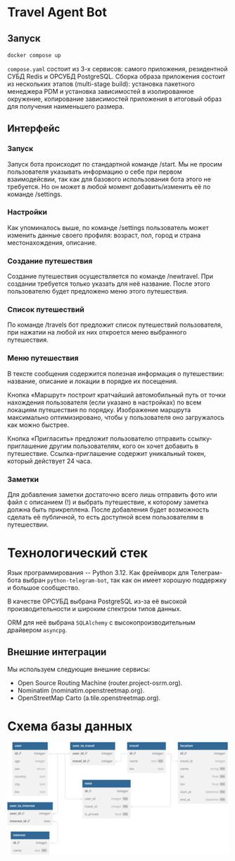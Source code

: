 # Travel Agent Bot

## Запуск

```sh
docker compose up
```

`compose.yaml` состоит из 3-х сервисов: самого приложения, резидентной
СУБД Redis и ОРСУБД PostgreSQL. Сборка образа приложения состоит из
нескольких этапов (multi-stage build): установка пакетного менеджера PDM
и установка зависимостей в изолированное окружение, копирование
зависимостей приложения в итоговый образ для получения наименьшего размера.



## Интерфейс

### Запуск

Запуск бота происходит по стандартной команде /start. Мы не просим
пользователя указывать информацию о себе при первом взаимодейсвии, так
как для базового использования бота этого не требуется. Но он может в
любой момент добавить/изменить её по команде /settings.


### Настройки

Как упоминалось выше, по команде /settings пользователь может изменить
данные своего профиля: возраст, пол, город и страна местонахождения, описание.


### Создание путешествия

Создание путешествия осуществляется по команде /newtravel. При создании
требуется только указать для неё название. После этого пользователю
будет предложено меню этого путешествия.


### Список путешествий

По команде /travels бот предложит список путешествий пользователя,
при нажатии на любой их них откроется меню выбранного путешествия.


### Меню путешествия

В тексте сообщения содержится полезная информация о путешествии:
название, описание и локации в порядке их посещения.

Кнопка «Маршрут» построит кратчайший автомобильный путь от точки нахождения
пользователя (если указано в настройках) по всем локациям путешествия по порядку.
Изображение маршрута максимально оптимизировано, чтобы у пользователя
оно загружалось как можно быстрее.

Кнопка «Пригласить» предложит пользователю отправить ссылку-приглашение
другим пользователям, кого он хочет добавить в путешествие.
Ссылка-приглашение содержит уникальный токен, который действует 24 часа.


### Заметки

Для добавления заметки достаточно всего лишь отправить фото или файл с
описанием (!) и выбрать путешествие, к которому заметка должна быть прикреплена.
После добавления будет возможность сделать её публичной, то
есть доступной всем пользователям в путешествии.



# Технологический стек

Язык программирования -- Python 3.12.
Как фреймворк для Телеграм-бота выбран `python-telegram-bot`, так как он имеет хорошую поддержку и большое сообщество.

В качестве ОРСУБД выбрана PostgreSQL из-за её высокой производительности и широким спектром типов данных.

ORM для неё выбрана `SQLAlchemy` с высокопроизводительным драйвером `asyncpg`.


## Внешние интеграции

Мы используем следующие внешние сервисы:

* Open Source Routing Machine (router.project-osrm.org).
* Nominatim (nominatim.openstreetmap.org).
* OpenStreetMap Carto (a.tile.openstreetmap.org).


# Схема базы данных

![Database Schema](./db_schema.svg)

